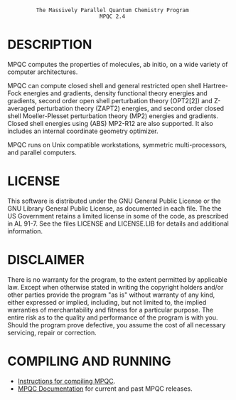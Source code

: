
             The Massively Parallel Quantum Chemistry Program
                                 MPQC 2.4

DESCRIPTION
===========

  MPQC computes the properties of molecules, ab initio, on a wide variety of
computer architectures.

  MPQC can compute closed shell and general restricted open shell
Hartree-Fock energies and gradients, density functional theory energies and
gradients, second order open shell perturbation theory (OPT2[2]) and
Z-averaged perturbation theory (ZAPT2) energies, and second order closed
shell Moeller-Plesset perturbation theory (MP2) energies and gradients.
Closed shell energies using (ABS) MP2-R12 are also supported.  It also
includes an internal coordinate geometry optimizer.

  MPQC runs on Unix compatible workstations, symmetric multi-processors,
and parallel computers.

LICENSE
=======

  This software is distributed under the GNU General Public License or the
GNU Library General Public License, as documented in each file.  The the US
Government retains a limited license in some of the code, as prescribed in
AL 91-7.  See the files LICENSE and LICENSE.LIB for details and additional
information.

DISCLAIMER
==========

  There is no warranty for the program, to the extent permitted by
applicable law.  Except when otherwise stated in writing the copyright
holders and/or other parties provide the program "as is" without warranty
of any kind, either expressed or implied, including, but not limited to,
the implied warranties of merchantability and fitness for a particular
purpose.  The entire risk as to the quality and performance of the program
is with you.  Should the program prove defective, you assume the cost of
all necessary servicing, repair or correction.

COMPILING AND RUNNING
=====================

* [Instructions for compiling MPQC](https://github.com/ValeevGroup/mpqc/blob/master/INSTALL.md).
* [MPQC Documentation](https://valeevgroup.github.io/mpqc-docs/) for current and past MPQC releases.

